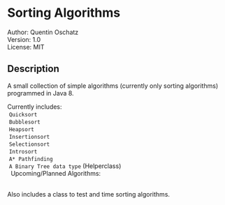 # Sorting Algorithms
Author: Quentin Oschatz  
Version: 1.0   
License: MIT  

## Description
A small collection of simple algorithms (currently only sorting algorithms) programmed in Java 8.

Currently includes:  
  `Quicksort`  
  `Bubblesort`  
  `Heapsort`  
  `Insertionsort`    
  `Selectionsort`  
  `Introsort`  
  `A* Pathfinding`  
  `A Binary Tree data type` (Helperclass)  
  
Upcoming/Planned Algorithms:    
           
        
Also includes a class to test and time sorting algorithms.
